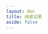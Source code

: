 ```yaml
---
layout: doc
title: 阅读记录
aside: false
---
```


<div class="reading-page">
  <BookshelfCard />
</div>

<style>
.reading-page {
  max-width: 100% !important;
  width: 100% !important;
  padding: 0 !important;
}

/* 覆盖 VitePress 默认样式 */
.VPDoc {
  padding: 0 !important;
}

.VPDoc .container {
  max-width: none !important;
  margin: 0 !important;
  padding: 0 !important;
}

.VPDocAside {
  display: none !important;
}

/* 隐藏标题 */
.VPDoc h1 {
  display: none;
}
</style> 
